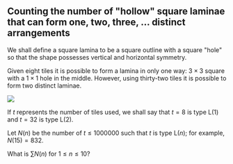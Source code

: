 ## Counting the number of "hollow" square laminae that can form one, two, three, ... distinct arrangements



We shall define a square lamina to be a square outline with a square "hole" so that the shape possesses vertical and horizontal symmetry.

Given eight tiles it is possible to form a lamina in only one way: $3\times 3$ square with a $1\times 1$ hole in the middle. However, using thirty-two tiles it is possible to form two distinct laminae.

![](https://projecteuler.net/project/images/p173_square_laminas.gif)

If $t$ represents the number of tiles used, we shall say that $t = 8$ is type L($1$) and $t = 32$ is type L($2$).

Let $N(n)$ be the number of $t ≤ 1000000$ such that $t$ is type L($n$); for example, $N(15) = 832$.

What is $\sum N(n)$ for $1 ≤ n ≤ 10$?
